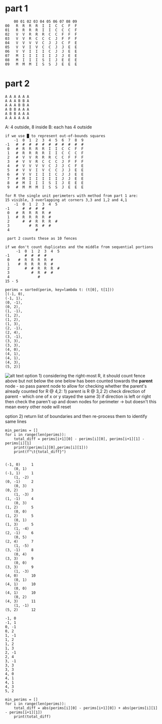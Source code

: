 # part 1

```
    00 01 02 03 04 05 06 07 08 09
00   R  R  R  R  I  I  C  C  F  F
01   R  R  R  R  I  I  C  C  C  F
02   V  V  R  R  R  C  C  F  F  F
03   V  V  R  C  C  C  J  F  F  F
04   V  V  V  V  C  J  J  C  F  E
05   V  V  I  V  C  C  J  J  E  E
06   V  V  I  I  I  C  J  J  E  E
07   M  I  I  I  I  I  J  J  E  E
08   M  I  I  I  S  I  J  E  E  E
09   M  M  M  I  S  S  J  E  E  E
```

# part 2

```
A A A A A A
A A A B B A
A A A B B A
A B B A A A
A B B A A A
A A A A A A
```

A: 4 outside, 8 inside
B: each has 4 outside

```
if we use █ to represent out-of-bounds squares
    -1  0  1  2  3  4  5  6  7  8  9
-1   #  #  #  #  #  #  #  #  #  #  #
 0   #  R  R  R  R  I  I  C  C  F  F
 1   #  R  R  R  R  I  I  C  C  C  F
 2   #  V  V  R  R  R  C  C  F  F  F
 3   #  V  V  R  C  C  C  J  F  F  F
 4   #  V  V  V  V  C  J  J  C  F  E
 5   #  V  V  I  V  C  C  J  J  E  E
 6   #  V  V  I  I  I  C  J  J  E  E
 7   #  M  I  I  I  I  I  J  J  E  E
 8   #  M  I  I  I  S  I  J  E  E  E
 9   #  M  M  M  I  S  S  J  E  E  E
```

```
for R the single unit perimeters with method from part 1 are:
15 visible, 3 overlapping at corners 3,3 and 1,2 and 4,1
    -1  0  1  2  3  4  5
-1      #  #  #  #
 0   #  R  R  R  R  #
 1   #  R  R  R  R  #
 2      #  #  R  R  R  #
 3         #  R  #  #
 4            #

 part 2 counts these as 10 fences

if we don't count duplicates and the middle from sequential portions
     -1  0  1  2  3  4  5
-1       #  #  #  #
 0    #  R  R  R  R  #
 1    #  R  R  R  R  #
 2       #  #  R  R  R  #
 3          #  R  #  #
 4             #
15 - 5

perims = sorted(perim, key=lambda t: (t[0], t[1]))
[(-1, 0),
(-1, 1),
(0, -1),
(0, 2),
(1, -1),
(1, 2),
(1, 2),
(1, 3),
(2, -1),
(2, 4),
(3, -1),
(3, 3),
(3, 3),
(4, 0),
(4, 1),
(4, 1),
(4, 3),
(5, 2)]
```

![alt text](image.png)
option 1)
considering the right-most R, it should count fence above but not below
the one below has been counted towards the **parent** node - so pass parent node
to allow for checking whether the parent's already counted
for R @ 4,2: 1) parent is R @ 3,2 2) check direction of parent - which one of x or y stayed the same 3) if direction is left or right then check the paren't up and down nodes for perimeter -> but doesn't this mean every other node will reset

option 2)
return list of boundaries and then re-process them to identify same lines

```
min_perims = []
for i in range(len(perims)):
    total_diff = perims[i+1][0] - perims[i][0], perims[i+1][1] - perims[i][1]
    print((perims[i][0],perims[i][1]))
    print(f"\t{total_diff}")


(-1, 0)     1   
	(0, 1)
(-1, 1)     1
	(1, -2)
(0, -1)     2
	(0, 3)
(0, 2)      3
	(1, -3)
(1, -1)     4
	(0, 3)
(1, 2)      5
	(0, 0)
(1, 2)      5
	(0, 1)
(1, 3)      5
	(1, -4)
(2, -1)     6
	(0, 5)
(2, 4)      7
	(1, -5)
(3, -1)     8
	(0, 4)
(3, 3)      9
	(0, 0)
(3, 3)      9
	(1, -3)
(4, 0)      10
	(0, 1)
(4, 1)      10
	(0, 0)
(4, 1)      10
	(0, 2)
(4, 3)      11
	(1, -1)
(5, 2)      12
```

```
-1, 0
-1, 1
0, -1
0, 2
1, -1
1, 2
1, 2
1, 3
2, -1
2, 4
3, -1
3, 3
3, 3
4, 0
4, 1
4, 1
4, 3
5, 2
```

```
min_perims = []
for i in range(len(perims)):
    total_diff = abs(perims[i][0] - perims[i+1][0]) + abs(perims[i][1] - perims[i+1][1])
    print(total_diff)
```
